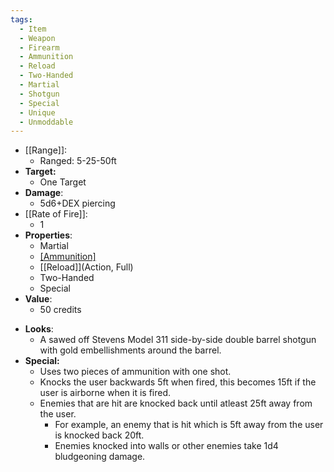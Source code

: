 ```yaml
---
tags:
  - Item
  - Weapon
  - Firearm
  - Ammunition
  - Reload
  - Two-Handed
  - Martial
  - Shotgun
  - Special
  - Unique
  - Unmoddable
---
```

- [[Range]]:
	- Ranged: 5-25-50ft
- **Target:**
	- One Target
- **Damage**:
	- 5d6+DEX piercing
- [[Rate of Fire]]:
	- 1
- **Properties**:
	- Martial
	- [[Ammunition]](2)
	- [[Reload]](Action, Full)
	- Two-Handed
	- Special
- **Value**:
	- 50 credits
* **Looks**:
	* A sawed off Stevens Model 311 side-by-side double barrel shotgun with gold embellishments around the barrel.
* **Special:**
	* Uses two pieces of ammunition with one shot.
	* Knocks the user backwards 5ft when fired, this becomes 15ft if the user is airborne when it is fired.
	* Enemies that are hit are knocked back until atleast 25ft away from the user.
		* For example, an enemy that is hit which is 5ft away from the user is knocked back 20ft.
		* Enemies knocked into walls or other enemies take 1d4 bludgeoning damage.